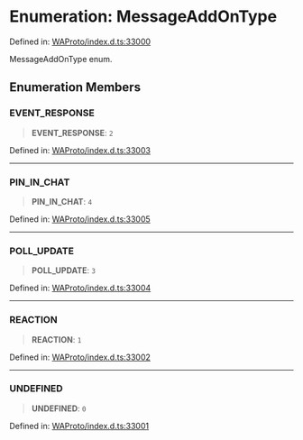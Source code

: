# Enumeration: MessageAddOnType

Defined in: [WAProto/index.d.ts:33000](https://github.com/Fokusdotid/Baileys/blob/e5a24e138f3b69cf124e0406999e537d5c9a6c18/WAProto/index.d.ts#L33000)

MessageAddOnType enum.

## Enumeration Members

### EVENT\_RESPONSE

> **EVENT\_RESPONSE**: `2`

Defined in: [WAProto/index.d.ts:33003](https://github.com/Fokusdotid/Baileys/blob/e5a24e138f3b69cf124e0406999e537d5c9a6c18/WAProto/index.d.ts#L33003)

***

### PIN\_IN\_CHAT

> **PIN\_IN\_CHAT**: `4`

Defined in: [WAProto/index.d.ts:33005](https://github.com/Fokusdotid/Baileys/blob/e5a24e138f3b69cf124e0406999e537d5c9a6c18/WAProto/index.d.ts#L33005)

***

### POLL\_UPDATE

> **POLL\_UPDATE**: `3`

Defined in: [WAProto/index.d.ts:33004](https://github.com/Fokusdotid/Baileys/blob/e5a24e138f3b69cf124e0406999e537d5c9a6c18/WAProto/index.d.ts#L33004)

***

### REACTION

> **REACTION**: `1`

Defined in: [WAProto/index.d.ts:33002](https://github.com/Fokusdotid/Baileys/blob/e5a24e138f3b69cf124e0406999e537d5c9a6c18/WAProto/index.d.ts#L33002)

***

### UNDEFINED

> **UNDEFINED**: `0`

Defined in: [WAProto/index.d.ts:33001](https://github.com/Fokusdotid/Baileys/blob/e5a24e138f3b69cf124e0406999e537d5c9a6c18/WAProto/index.d.ts#L33001)
